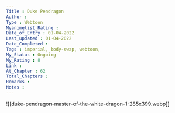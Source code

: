 ```yaml
---
Title : Duke Pendragon
Author : 
Type : Webtoon
Myanimelist_Rating : 
Date_of_Entry : 01-04-2022
Last_updated : 01-04-2022
Date_Completed : 
Tags : imperial, body-swap, webtoon, 
My_Status : Ongoing
My_Rating : 8
Link : 
At_Chapter : 62
Total_Chapters : 
Remarks : 
Notes : 
---
```

![[duke-pendragon-master-of-the-white-dragon-1-285x399.webp]]